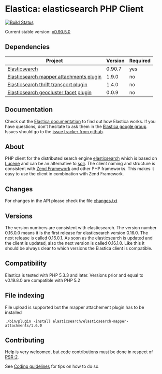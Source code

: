 Elastica: elasticsearch PHP Client
==================================
[![Build Status](https://secure.travis-ci.org/ruflin/Elastica.png?branch=master)](http://travis-ci.org/ruflin/Elastica)

Current stable version: [v0.90.5.0](https://github.com/ruflin/Elastica/tree/v0.90.5.0)

Dependencies
------------
|Project|Version|Required|
|-------|-------|--------|
|[Elasticsearch](https://github.com/elasticsearch/elasticsearch/tree/v0.90.7)|0.90.7|yes|
|[Elasticsearch mapper attachments plugin](https://github.com/elasticsearch/elasticsearch-mapper-attachments/tree/v1.9.0)|1.9.0|no|
|[Elasticsearch thrift transport plugin](https://github.com/elasticsearch/elasticsearch-transport-thrift/tree/v1.4.0)|1.4.0|no|
|[Elasticsearch geocluster facet plugin](https://github.com/zenobase/geocluster-facet/tree/0.0.9)|0.0.9|no|


Documentation
---------------------
Check out the [Elastica documentation](http://Elastica.io/) to find out how Elastica works. If you have questions, don't hesitate to ask them in the [Elastica google group](https://groups.google.com/group/elastica-php-client). Issues should go to the [issue tracker from github](https://github.com/ruflin/Elastica/issues).

About
---------------------
PHP client for the distributed search engine [elasticsearch](http://www.elasticsearch.org/) which is
based on [Lucene](http://lucene.apache.org/java/docs/index.html) and can be an alternative to [solr](http://lucene.apache.org/solr/).
The client naming and structure is consistent with [Zend Framework](http://framework.zend.com/)
and other PHP frameworks. This makes it easy to use the client in combination with Zend Framework.

Changes
-------
For changes in the API please check the file [changes.txt](https://github.com/ruflin/Elastica/blob/master/changes.txt)

Versions
--------
The version numbers are consistent with elasticsearch. The version number 0.16.0.0 means it is the first release for elasticsearch version 0.16.0. The next release is called 0.16.0.1. As soon as the elasticsearch is updated and the client is updated, also the next version is called 0.16.1.0. Like this it should be always clear to which versions the Elastica client is compatible.

Compatibility
-------------
Elastica is tested with PHP 5.3.3 and later. Versions prior and equal to v0.19.8.0 are compatible with PHP 5.2

File indexing
-------------
File upload is supported but the mapper attachement plugin has to be installed

    ./bin/plugin -install elasticsearch/elasticsearch-mapper-attachments/1.6.0

Contributing
------------
Help is very welcomed, but code contributions must be done in respect of [PSR-2](https://github.com/php-fig/fig-standards/blob/master/accepted/PSR-2-coding-style-guide.md).

See [Coding guidelines](https://github.com/ruflin/Elastica/wiki/Coding-guidelines) for tips on how to do so.
